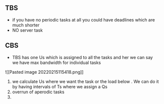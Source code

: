 ## TBS
- if you have no periodic tasks at all you could have deadlines which are much shorter  
- NO server task

## CBS
- TBS has one Us which is assigned to all the tasks and her we can say we have max bandwidth for individual tasks 


![[Pasted image 20220215115418.png]]
1. we calculate Us where we want the task or the load below . We can do it by having intervals of Ts where we assign a Qs
2. overrun of aperodic tasks
3. 